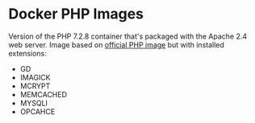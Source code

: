 # Docker PHP Images
Version of the PHP 7.2.8 container that's packaged with the Apache 2.4 web server.
Image based on [official PHP image](https://hub.docker.com/_/php/) but with installed extensions:
* GD
* IMAGICK
* MCRYPT
* MEMCACHED
* MYSQLI
* OPCAHCE
